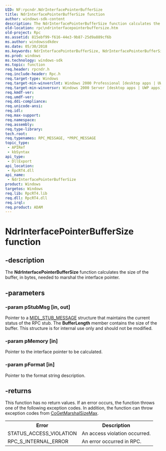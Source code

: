 ```yaml
---
UID: NF:rpcndr.NdrInterfacePointerBufferSize
title: NdrInterfacePointerBufferSize function
author: windows-sdk-content
description: The NdrInterfacePointerBufferSize function calculates the size of the buffer, in bytes, needed to marshal the interface pointer.
old-location: rpc\ndrinterfacepointerbuffersize.htm
old-project: Rpc
ms.assetid: 815ebf99-f616-44e3-9b87-25d9a889cf6b
ms.author: windowssdkdev
ms.date: 05/30/2018
ms.keywords: NdrInterfacePointerBufferSize, NdrInterfacePointerBufferSize function [RPC], rpc.ndrinterfacepointerbuffersize, rpcndr/NdrInterfacePointerBufferSize
ms.prod: windows
ms.technology: windows-sdk
ms.topic: function
req.header: rpcndr.h
req.include-header: Rpc.h
req.target-type: Windows
req.target-min-winverclnt: Windows 2000 Professional [desktop apps | UWP apps]
req.target-min-winversvr: Windows 2000 Server [desktop apps | UWP apps]
req.kmdf-ver: 
req.umdf-ver: 
req.ddi-compliance: 
req.unicode-ansi: 
req.idl: 
req.max-support: 
req.namespace: 
req.assembly: 
req.type-library: 
tech.root: 
req.typenames: RPC_MESSAGE, *PRPC_MESSAGE
topic_type:
 - APIRef
 - kbSyntax
api_type:
 - DllExport
api_location:
 - RpcRT4.dll
api_name:
 - NdrInterfacePointerBufferSize
product: Windows
targetos: Windows
req.lib: RpcRT4.lib
req.dll: RpcRT4.dll
req.irql: 
req.product: ADAM
---
```


# NdrInterfacePointerBufferSize function


## -description


The <b>NdrInterfacePointerBufferSize</b> function calculates the size of the buffer, in bytes, needed to marshal the interface pointer.


## -parameters




### -param pStubMsg [in, out]

Pointer to a <a href="https://msdn.microsoft.com/9bd021f6-10c9-4e77-be75-9a89a3a016e0">MIDL_STUB_MESSAGE</a> structure that maintains the current status of the RPC stub. The <b>BufferLength</b> member contains the size of the buffer. This structure is for internal use only and should not be modified.


### -param pMemory [in]

Pointer to the interface pointer to be calculated.


### -param pFormat [in]

Pointer to the format string description.


## -returns



This function has no return values. If an error occurs, the function throws  one of the following exception codes. In addition, the function can throw exception codes from <a href="_com_cogetmarshalsizemax">CoGetMarshalSizeMax</a>.

<table>
<tr>
<th>Error</th>
<th>Description</th>
</tr>
<tr>
<td>STATUS_ACCESS_VIOLATION</td>
<td>An access violation occurred.</td>
</tr>
<tr>
<td>RPC_S_INTERNAL_ERROR</td>
<td>An error occurred in RPC.</td>
</tr>
</table>
 



